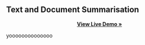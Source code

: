 ## Text and Document Summarisation 

<p align="center"><a href="https://docsummarize.streamlit.app/"><strong>View Live Demo »</strong></a></p>

yoooooooooooooo
